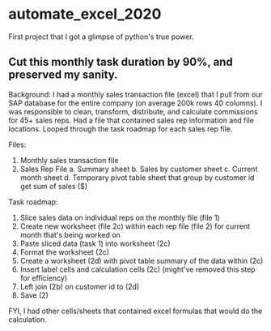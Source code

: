 # automate_excel_2020

First project that I got a glimpse of python's true power. 
## Cut this monthly task duration by 90%, and preserved my sanity.

Background:
I had a monthly sales transaction file (excel) that I pull from our SAP database for the entire company (on average 200k rows 40 columns). I was responsible to clean, transform, distribute, and calculate commissions for 45+ sales reps. Had a file that contained sales rep information and file locations. Looped through the task roadmap for each sales rep file.

Files: 
1. Monthly sales transaction file
2. Sales Rep File
  a. Summary sheet
  b. Sales by customer sheet
  c. Current month sheet
  d. Temporary pivot table sheet that group by customer id get sum of sales ($)

Task roadmap: 
1. Slice sales data on individual reps on the monthly file (file 1)
2. Create new worksheet (file 2c) within each rep file (file 2) for current month that's being worked on
3. Paste sliced data (task 1) into worksheet (2c)
4. Format the worksheet (2c)
5. Create a worksheet (2d) with pivot table summary of the data within (2c)
6. Insert label cells and calculation cells (2c) (might've removed this step for efficiency)
7. Left join (2b) on customer id to (2d)
8. Save (2)

FYI, I had other cells/sheets that contained excel formulas that would do the calculation.
